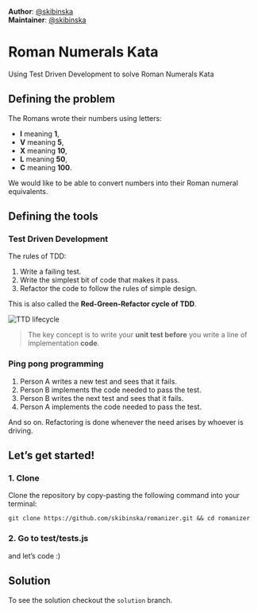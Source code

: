 **Author**: [@skibinska](https://github.com/skibinska)  
**Maintainer**: [@skibinska](https://github.com/skibinska)

# Roman Numerals Kata

Using Test Driven Development to solve Roman Numerals Kata

## Defining the problem

The Romans wrote their numbers using letters:

- **I** meaning **1**,
- **V** meaning **5**,
- **X** meaning **10**,
- **L** meaning **50**,
- **C** meaning **100**.

We would like to be able to convert numbers into their Roman numeral equivalents.   

## Defining the tools

### Test Driven Development

The rules of TDD:

1. Write a failing test.
2. Write the simplest bit of code that makes it pass.
3. Refactor the code to follow the rules of simple design.

This is also called the **Red-Green-Refactor cycle of TDD**.

![TTD lifecycle](https://cloud.githubusercontent.com/assets/10700103/23134527/09fabe52-f78d-11e6-90d8-b747714a52f6.png)

> The key concept is to write your **unit test before** you write a line of implementation **code**.

### Ping pong programming

1. Person A writes a new test and sees that it fails.
2. Person B implements the code needed to pass the test.
3. Person B writes the next test and sees that it fails.
4. Person A implements the code needed to pass the test.

And so on. Refactoring is done whenever the need arises by whoever is driving.

## Let’s get started!

### 1. Clone

Clone the repository by copy-pasting the following command into your terminal:

  ```
  git clone https://github.com/skibinska/romanizer.git && cd romanizer
  ```

### 2. Go to test/tests.js

and let’s code :)

## Solution

To see the solution checkout the `solution` branch.
